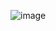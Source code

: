
![image](https://user-images.githubusercontent.com/96287600/182017976-a23bd826-007a-49aa-9d5d-23df376b4149.png)
